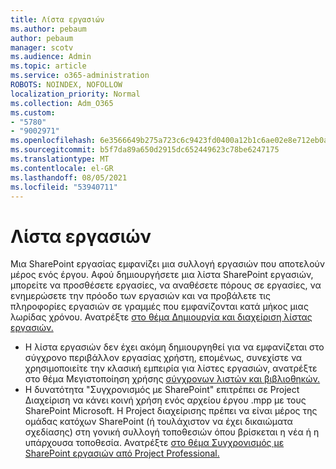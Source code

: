 ```yaml
---
title: Λίστα εργασιών
ms.author: pebaum
author: pebaum
manager: scotv
ms.audience: Admin
ms.topic: article
ms.service: o365-administration
ROBOTS: NOINDEX, NOFOLLOW
localization_priority: Normal
ms.collection: Adm_O365
ms.custom:
- "5780"
- "9002971"
ms.openlocfilehash: 6e3566649b275a723c6c9423fd0400a12b1c6ae02e8e712eb0acc611720c72d9
ms.sourcegitcommit: b5f7da89a650d2915dc652449623c78be6247175
ms.translationtype: MT
ms.contentlocale: el-GR
ms.lasthandoff: 08/05/2021
ms.locfileid: "53940711"
---
```

# <a name="task-list"></a>Λίστα εργασιών

Μια SharePoint εργασίας εμφανίζει μια συλλογή εργασιών που αποτελούν μέρος ενός έργου. Αφού δημιουργήσετε μια λίστα SharePoint εργασιών, μπορείτε να προσθέσετε εργασίες, να αναθέσετε πόρους σε εργασίες, να ενημερώσετε την πρόοδο των εργασιών και να προβάλετε τις πληροφορίες εργασιών σε γραμμές που εμφανίζονται κατά μήκος μιας λωρίδας χρόνου. Ανατρέξτε [στο θέμα Δημιουργία και διαχείριση λίστας εργασιών.](https://support.microsoft.com/office/466ad207-46fd-4c77-9af1-41bc23cec21a)  

-   Η λίστα εργασιών δεν έχει ακόμη δημιουργηθεί για να εμφανίζεται στο σύγχρονο περιβάλλον εργασίας χρήστη, επομένως, συνεχίστε να χρησιμοποιείτε την κλασική εμπειρία για λίστες εργασιών, ανατρέξτε στο θέμα Μεγιστοποίηση χρήσης [σύγχρονων λιστών και βιβλιοθηκών.](https://docs.microsoft.com/sharepoint/dev/transform/modernize-userinterface-lists-and-libraries)
-   Η δυνατότητα "Συγχρονισμός με SharePoint" επιτρέπει σε Project Διαχείριση να κάνει κοινή χρήση ενός αρχείου έργου .mpp με τους SharePoint Microsoft. Η Project διαχείρισης πρέπει να είναι μέρος της ομάδας κατόχων SharePoint (ή τουλάχιστον να έχει δικαιώματα σχεδίασης) στη γονική συλλογή τοποθεσιών όπου βρίσκεται η νέα ή η υπάρχουσα τοποθεσία. Ανατρέξτε [στο θέμα Συγχρονισμός με SharePoint εργασιών από Project Professional.](https://docs.microsoft.com/office/troubleshoot/project/sync-with-tasks-from-project)